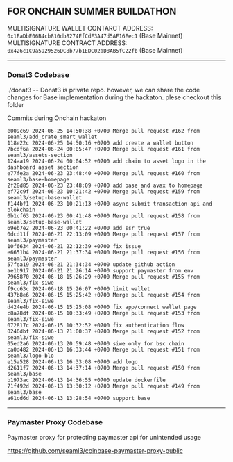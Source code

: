 ## FOR ONCHAIN SUMMER BUILDATHON

MULTISIGNATURE WALLET CONTARCT ADDRESS: `0x1EaDbE06B4cb810db8274EfCdF3A47d5AF16Eec1` (Base Mainnet)
MULTISIGNATURE CONTRACT ADDRESS: `0x426c1C9a5929526DC8b77b1EDC02aD8AB5fC22fb` (Base Mainnet)

---
### Donat3 Codebase
./donat3 -- Donat3 is private repo. however, we can share the code changes for Base implementation during the hackaton. plese checkout this folder 

Commits during Onchain hackaton
```
e009c69 2024-06-25 14:50:38 +0700 Merge pull request #162 from seaml3/add_crate_smart_wallet
118e22c 2024-06-25 14:50:16 +0700 add create a wallet button
7bcdf6a 2024-06-24 00:05:47 +0700 Merge pull request #161 from seaml3/assets-section
124aa19 2024-06-24 00:04:52 +0700 add chain to asset logo in the dashboard asset section
e77fe2a 2024-06-23 23:48:40 +0700 Merge pull request #160 from seaml3/base-homepage
2f28d85 2024-06-23 23:48:09 +0700 add base and avax to homepage
ef72c9f 2024-06-23 10:21:42 +0700 Merge pull request #159 from seaml3/setup-base-wallet
f144bf1 2024-06-23 10:21:13 +0700 async submit transaction api and blokchain
0b1cf63 2024-06-23 00:41:48 +0700 Merge pull request #158 from seaml3/setup-base-wallet
69eb7e2 2024-06-23 00:41:22 +0700 add ssr true
0dcd11f 2024-06-21 22:13:09 +0700 Merge pull request #157 from seaml3/paymaster
10f6634 2024-06-21 22:12:39 +0700 fix issue
e6651b4 2024-06-21 21:37:34 +0700 Merge pull request #156 from seaml3/paymaster
57fea19 2024-06-21 21:34:34 +0700 update github action
ae1b917 2024-06-21 21:26:14 +0700 support paymaster from env
7965870 2024-06-18 15:26:29 +0700 Merge pull request #155 from seaml3/fix-siwe
f9cc63c 2024-06-18 15:26:07 +0700 limit wallet
437b8e6 2024-06-15 15:25:42 +0700 Merge pull request #154 from seaml3/fix-siwe
d424e4b 2024-06-15 15:25:08 +0700 fix app/connect wallet page
c8a78df 2024-06-15 10:33:49 +0700 Merge pull request #153 from seaml3/fix-siwe
072817c 2024-06-15 10:32:52 +0700 fix authentication flow
0246dbf 2024-06-13 21:00:37 +0700 Merge pull request #152 from seaml3/fix-siwe
05ed2a6 2024-06-13 20:59:48 +0700 siwe only for bsc chain
ca0d482 2024-06-13 16:33:44 +0700 Merge pull request #151 from seaml3/logo-blo
e15a528 2024-06-13 16:33:08 +0700 add logo
d2611f7 2024-06-13 14:37:14 +0700 Merge pull request #150 from seaml3/base
b1973ac 2024-06-13 14:36:55 +0700 update dockerfile
71f492d 2024-06-13 13:30:12 +0700 Merge pull request #149 from seaml3/base
a61cd6d 2024-06-13 13:28:54 +0700 support base
```
---
### Paymaster Proxy Codebase
Paymaster proxy for protecting paymaster api for unintended usage

https://github.com/seaml3/coinbase-paymaster-proxy-public
